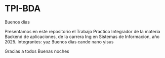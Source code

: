 # TPI-BDA
Buenos dias

Presentamos en este repositorio el Trabajo Practico Integrador de la materia Backend de aplicaciones, de la carrera Ing en Sistemas de Informacion, año 2025.
Integrantes: 
yaz
Buenos dias
cande
nano
yisus

Gracias a todos
Buenas noches
